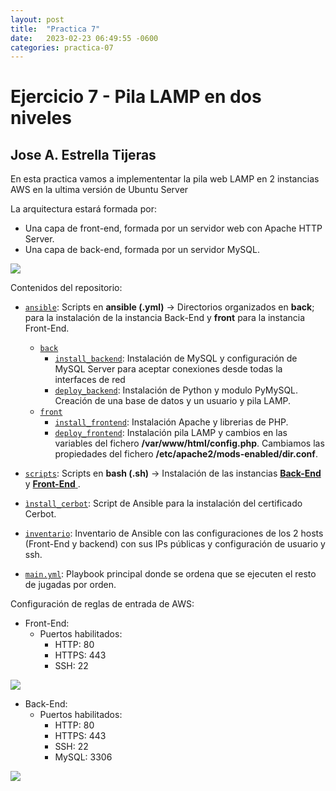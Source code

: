 ```yaml
---
layout: post
title:  "Practica 7"
date:   2023-02-23 06:49:55 -0600
categories: practica-07
---
```


# Ejercicio 7 - Pila LAMP en dos niveles
## Jose A. Estrella Tijeras

En esta practica vamos a implemententar la pila web LAMP en 2 instancias AWS en la ultima versión de Ubuntu Server

La arquitectura estará formada por:

- Una capa de front-end, formada por un servidor web con Apache HTTP Server.
- Una capa de back-end, formada por un servidor MySQL.

![](https://github.com/ssjosea/practica-07/blob/main/images/arquitectura.png?raw=true)

Contenidos del repositorio:
- [``ansible``](https://github.com/ssjosea/practica-07/tree/main/ansible): Scripts en **ansible (.yml)** -> Directorios organizados en **back**; para la instalación de la instancia Back-End y **front** para la instancia Front-End.
    - [``back``](https://github.com/ssjosea/practica-07/tree/main/ansible/back)
        - [``install_backend``](https://github.com/ssjosea/practica-07/blob/main/ansible/back/install_backend.yml): Instalación de MySQL y configuración de MySQL Server para aceptar conexiones desde todas la interfaces de red
        - [``deploy_backend``](https://github.com/ssjosea/practica-07/blob/main/ansible/back/deploy_backend.yml): Instalación de Python y modulo PyMySQL. Creación de una base de datos y un usuario y pila LAMP.
    - [``front``](https://github.com/ssjosea/practica-07/tree/main/ansible/front)
        - [``install_frontend``](https://github.com/ssjosea/practica-07/blob/main/ansible/front/install_frontend.yml): Instalación Apache y librerias de PHP.
        - [``deploy_frontend``](https://github.com/ssjosea/practica-07/blob/main/ansible/front/deploy_frontend.yml): Instalación pila LAMP y cambios en las variables del fichero **/var/www/html/config.php**. Cambiamos las propiedades del fichero **/etc/apache2/mods-enabled/dir.conf**.
    
- [``scripts``](https://github.com/ssjosea/practica-07/tree/main/scripts): Scripts en **bash (.sh)** -> Instalación de las instancias [**Back-End**](https://github.com/ssjosea/practica-07/tree/main/scripts/back) y  [**Front-End** ](https://github.com/ssjosea/practica-07/tree/main/scripts/front).

- [``ìnstall_cerbot``](https://github.com/ssjosea/practica-07/blob/main/install_cerbot.yml): Script de Ansible para la instalación del certificado Cerbot.

- [``inventario``](https://github.com/ssjosea/practica-07/blob/main/inventario): Inventario de Ansible con las configuraciones de los 2 hosts (Front-End y backend) con sus IPs públicas y configuración de usuario y ssh.

- [``main.yml``](https://github.com/ssjosea/practica-07/blob/main/main.yml): Playbook principal donde se ordena que se ejecuten el resto de jugadas por orden.

Configuración de reglas de entrada de AWS:

- Front-End:
    - Puertos habilitados:
        - HTTP: 80
        - HTTPS: 443
        - SSH: 22
        
![](https://github.com/ssjosea/practica-07/blob/main/images/puertos-frontend.png?raw=true)
- Back-End: 
    - Puertos habilitados: 
        - HTTP: 80
        - HTTPS: 443
        - SSH: 22
        - MySQL: 3306

![](https://github.com/ssjosea/practica-07/blob/main/images/puertos-backend.png?raw=true)
